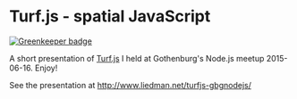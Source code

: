 # Turf.js - spatial JavaScript

[![Greenkeeper badge](https://badges.greenkeeper.io/perliedman/turfjs-gbgnodejs.svg)](https://greenkeeper.io/)

A short presentation of [Turf.js](http://turfjs.org/) I held at Gothenburg's Node.js meetup 2015-06-16. Enjoy!

See the presentation at http://www.liedman.net/turfjs-gbgnodejs/
